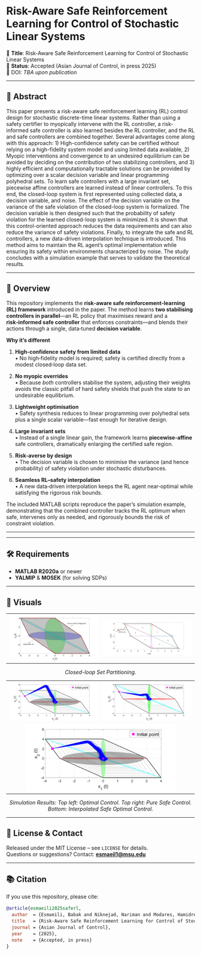 # Risk-Aware Safe Reinforcement Learning for Control of Stochastic Linear Systems

📄 **Title**: Risk-Aware Safe Reinforcement Learning for Control of Stochastic Linear Systems  
📅 **Status**: Accepted (Asian Journal of Control, in press 2025)  
🔗 DOI: *TBA upon publication*

---

## 🧠 Abstract

This paper presents a risk-aware safe reinforcement learning (RL) control design for stochastic discrete-time linear systems. Rather than using a safety certifier to myopically intervene with the RL controller, a risk-informed safe controller is also learned besides the RL controller, and the RL and safe controllers are combined together. Several advantages come along with this approach: 1) High-confidence safety can be certified without relying on a high-fidelity system model and using limited data available, 2) Myopic interventions and convergence to an undesired equilibrium can be avoided by deciding on the contribution of two stabilizing controllers, and 3) highly efficient and computationally tractable solutions can be provided by optimizing over a scalar decision variable and linear programming polyhedral sets. To learn safe controllers with a large invariant set, piecewise affine controllers are learned instead of linear controllers. To this end, the closed-loop system is first represented using collected data, a decision variable, and noise. The effect of the decision variable on the variance of the safe violation of the closed-loop system is formalized. The decision variable is then designed such that the probability of safety violation for the learned closed-loop system is minimized. It is shown that this control-oriented approach reduces the data requirements and can also reduce the variance of safety violations. Finally, to integrate the safe and RL controllers, a new data-driven interpolation technique is introduced. This method aims to maintain the RL agent’s optimal implementation while ensuring its safety within environments characterized by noise. The study concludes with a simulation example that serves to validate the theoretical results.

---

## 🎯 Overview

This repository implements the **risk‑aware safe reinforcement‑learning (RL) framework** introduced in the paper. The method learns **two stabilising controllers in parallel**—an RL policy that maximises reward and a **risk‑informed safe controller** that enforces constraints—and blends their actions through a single, data‑tuned **decision variable**.

**Why it’s different**

1. **High‑confidence safety from limited data**  
   • No high‑fidelity model is required; safety is certified directly from a modest closed‑loop data set.  

2. **No myopic overrides**  
   • Because *both* controllers stabilise the system, adjusting their weights avoids the classic pitfall of hard safety shields that push the state to an undesirable equilibrium.  

3. **Lightweight optimisation**  
   • Safety synthesis reduces to linear programming over polyhedral sets plus a single scalar variable—fast enough for iterative design.  

4. **Large invariant sets**  
   • Instead of a single linear gain, the framework learns **piecewise‑affine** safe controllers, dramatically enlarging the certified safe region.  

5. **Risk‑averse by design**  
   • The decision variable is chosen to minimise the variance (and hence probability) of safety violation under stochastic disturbances.  

6. **Seamless RL–safety interpolation**  
   • A new data‑driven interpolation keeps the RL agent near‑optimal while satisfying the rigorous risk bounds.  

The included MATLAB scripts reproduce the paper’s simulation example, demonstrating that the combined controller tracks the RL optimum when safe, intervenes only as needed, and rigorously bounds the risk of constraint violation.

---

---

## 🛠 Requirements

- **MATLAB R2020a** or newer  
- **YALMIP** & **MOSEK** (for solving SDPs) 

---

## 📸 Visuals

<!-- Part 1 – 1 row × 2 images -->
<table align="center">
  <tr>
    <td><img src="Figures/closedLoop_CH.png"   alt="2-D state trajectories" width="400"/></td>
    <td><img src="Figures/partitioned_set.png" alt="2-D control input"      width="400"/></td>
  </tr>
</table>
<p align="center"><em>Closed-loop Set Partitioning.</em></p>

<!-- Part 2 – 2 images in the first row, 1 image in the second row -->
<table align="center">
  <tr>
    <td><img src="Figures/optimal_result.png"        alt="Vehicle XY path"       width="400"/></td>
    <td><img src="Figures/safe_result.png"  alt="Steering input"        width="400"/></td>
  </tr>
  <tr>
    <td colspan="2" align="center">
      <img src="Figures/safe_optimal_result.png"   alt="Lateral deviation"     width="400"/>
    </td>
  </tr>
</table>
<p align="center"><em>Simulation Results: Top left: Optimal Control. Top right: Pure Safe Control. Bottom: Interpolated Safe Optimal Control.</em></p>


---

## 📜 License & Contact

Released under the MIT License – see `LICENSE` for details.  
Questions or suggestions? Contact: **esmaeil1@msu.edu**

---

## 📚 Citation

If you use this repository, please cite:
```bibtex
@article{esmaeili2025saferl,
  author  = {Esmaeili, Babak and Niknejad, Nariman and Modares, Hamidreza},
  title   = {Risk-Aware Safe Reinforcement Learning for Control of Stochastic Linear Systems},
  journal = {Asian Journal of Control},
  year    = {2025},
  note    = {Accepted, in press}
}
```
